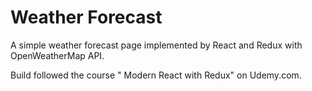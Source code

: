 # Weather Forecast

A simple weather forecast page implemented by React and Redux with OpenWeatherMap API.

Build followed the course " Modern React with Redux" on Udemy.com.

